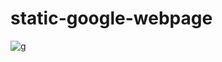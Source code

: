 # static-google-webpage
![g](https://user-images.githubusercontent.com/61504827/123839453-c280b200-d92a-11eb-9e13-7f370521be30.PNG)
